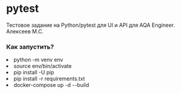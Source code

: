 # pytest
Тестовое задание на Python/pytest для UI и API для AQA Engineer. Алексеев М.С.

<h3>Как запустить?</h3>
<li>python -m venv env</li>
<li>source env/bin/activate</li>
<li>pip install -U pip</li>
<li>pip install -r requirements.txt</li>
<li>docker-compose up -d --build</li>
